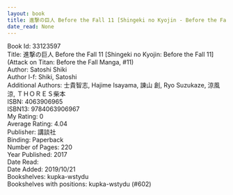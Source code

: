 ```yaml
---
layout: book
title: 進撃の巨人 Before the Fall 11 [Shingeki no Kyojin - Before the Fall 11] (Attack on Titan - Before the Fall Manga,  no. 11)
date_read: None
---
```


Book Id: 33123597<br />
Title: 進撃の巨人 Before the Fall 11 [Shingeki no Kyojin: Before the Fall 11] (Attack on Titan: Before the Fall Manga, #11)<br />
Author: Satoshi Shiki<br />
Author l-f: Shiki, Satoshi<br />
Additional Authors: 士貴智志, Hajime Isayama, 諫山 創, Ryo Suzukaze, 涼風涼, ＴＨＯＲＥＳ柴本<br />
ISBN: 4063906965<br />
ISBN13: 9784063906967<br />
My Rating: 0<br />
Average Rating: 4.04<br />
Publisher: 講談社<br />
Binding: Paperback<br />
Number of Pages: 220<br />
Year Published: 2017<br />
Date Read: <br />
Date Added: 2019/10/21<br />
Bookshelves: kupka-wstydu<br />
Bookshelves with positions: kupka-wstydu (#602)<br />

